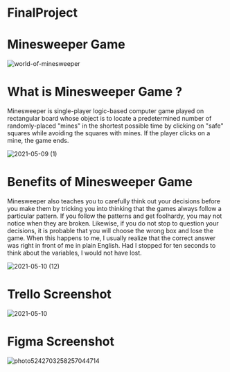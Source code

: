 # FinalProject

# Minesweeper Game

![world-of-minesweeper](https://user-images.githubusercontent.com/73739781/117581354-29010500-b11e-11eb-86c0-b5d17d31eee2.png)

# What is Minesweeper Game ?

Minesweeper is single-player logic-based computer game played on rectangular board whose object is to locate a predetermined number of randomly-placed "mines" in the shortest possible time by clicking on "safe" squares while avoiding the squares with mines. If the player clicks on a mine, the game ends.

![2021-05-09 (1)](https://user-images.githubusercontent.com/73739781/117589895-56fe3d80-b14e-11eb-9a10-4603a69a6068.png)

# Benefits of Minesweeper Game

Minesweeper also teaches you to carefully think out your decisions before you make them by tricking you into thinking that the games always follow a particular pattern. If you follow the patterns and get foolhardy, you may not notice when they are broken. Likewise, if you do not stop to question your decisions, it is probable that you will choose the wrong box and lose the game. When this happens to me, I usually realize that the correct answer was right in front of me in plain English. Had I stopped for ten seconds to think about the variables, I would not have lost.

![2021-05-10 (12)](https://user-images.githubusercontent.com/73739781/117589836-ec4d0200-b14d-11eb-8498-4817e983e932.png)

# Trello Screenshot

![2021-05-10](https://user-images.githubusercontent.com/73739781/117583493-3b347080-b129-11eb-8ab7-017b0d668d97.png)

# Figma Screenshot

![photo5242703258257044714](https://user-images.githubusercontent.com/73739781/117588217-dafef800-b143-11eb-8752-9cee4ea9159a.jpg)
